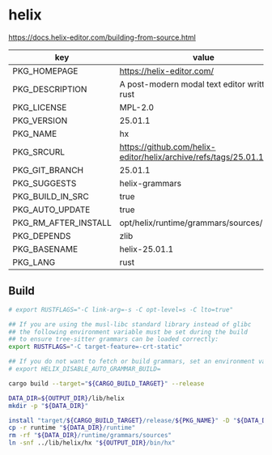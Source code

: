 # helix

<https://docs.helix-editor.com/building-from-source.html>

| key                  | value                                                                    |
| -------------------- | ------------------------------------------------------------------------ |
| PKG_HOMEPAGE         | <https://helix-editor.com/>                                              |
| PKG_DESCRIPTION      | A post-modern modal text editor written in rust                          |
| PKG_LICENSE          | MPL-2.0                                                                  |
| PKG_VERSION          | 25.01.1                                                                  |
| PKG_NAME             | hx                                                                       |
| PKG_SRCURL           | <https://github.com/helix-editor/helix/archive/refs/tags/25.01.1.tar.gz> |
| PKG_GIT_BRANCH       | 25.01.1                                                                  |
| PKG_SUGGESTS         | helix-grammars                                                           |
| PKG_BUILD_IN_SRC     | true                                                                     |
| PKG_AUTO_UPDATE      | true                                                                     |
| PKG_RM_AFTER_INSTALL | opt/helix/runtime/grammars/sources/                                      |
| PKG_DEPENDS          | zlib                                                                     |
| PKG_BASENAME         | helix-25.01.1                                                            |
| PKG_LANG             | rust                                                                     |

## Build

```sh
# export RUSTFLAGS="-C link-arg=-s -C opt-level=s -C lto=true"

## If you are using the musl-libc standard library instead of glibc
## the following environment variable must be set during the build
## to ensure tree-sitter grammars can be loaded correctly:
export RUSTFLAGS="-C target-feature=-crt-static"

## If you do not want to fetch or build grammars, set an environment variable
# export HELIX_DISABLE_AUTO_GRAMMAR_BUILD=

cargo build --target="${CARGO_BUILD_TARGET}" --release

DATA_DIR=${OUTPUT_DIR}/lib/helix
mkdir -p "${DATA_DIR}"

install "target/${CARGO_BUILD_TARGET}/release/${PKG_NAME}" -D "${DATA_DIR}/${PKG_NAME}"
cp -r runtime "${DATA_DIR}/runtime"
rm -rf "${DATA_DIR}/runtime/grammars/sources"
ln -snf ../lib/helix/hx "${OUTPUT_DIR}/bin/hx"
```
